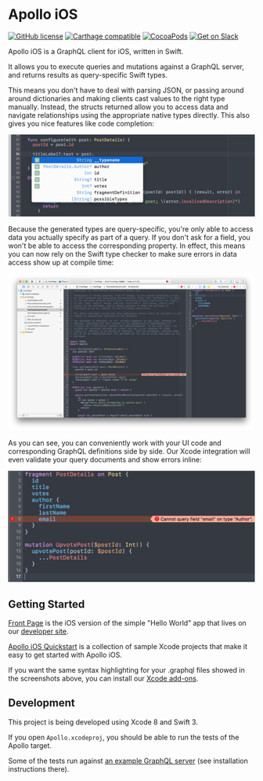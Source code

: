 # Apollo iOS

[![GitHub license](https://img.shields.io/badge/license-MIT-lightgrey.svg?maxAge=2592000)](https://raw.githubusercontent.com/apollostack/apollo-ios/master/LICENSE.md) [![Carthage compatible](https://img.shields.io/badge/Carthage-compatible-4BC51D.svg?style=flat)](https://github.com/Carthage/Carthage)   [![CocoaPods](https://img.shields.io/cocoapods/v/Apollo.svg?maxAge=2592000)](https://cocoapods.org/pods/Apollo) [![Get on Slack](https://img.shields.io/badge/slack-join-orange.svg)](http://www.apollostack.com/#slack)

Apollo iOS is a GraphQL client for iOS, written in Swift.

It allows you to execute queries and mutations against a GraphQL server, and returns results as query-specific Swift types.

This means you don't have to deal with parsing JSON, or passing around around dictionaries and making clients cast values to the right type manually. Instead, the structs returned allow you to access data and navigate relationships using the appropriate native types directly. This also gives you nice features like code completion:

![Xcode code completion](/screenshots/xcode-code-completion.png)

Because the generated types are query-specific, you're only able to access data you actually specify as part of a query. If you don't ask for a field, you won't be able to access the corresponding property. In effect, this means you can now rely on the Swift type checker to make sure errors in data access show up at compile time:

![Xcode data access error](/screenshots/xcode-data-access-error.png)

As you can see, you can conveniently work with your UI code and corresponding GraphQL definitions side by side. Our Xcode integration will even validate your query documents and show errors inline:

![Xcode data access error](/screenshots/xcode-query-validation.png)

## Getting Started

[Front Page](https://github.com/apollostack/frontpage-ios-app) is the iOS version of the simple "Hello World" app that lives on our [developer site](http://dev.apollodata.com).

[Apollo iOS Quickstart](https://github.com/apollostack/apollo-ios-quickstart) is a collection of sample Xcode projects that make it easy to get started with Apollo iOS.

If you want the same syntax highlighting for your .graphql files showed in the screenshots above, you can install our [Xcode add-ons](https://github.com/apollostack/xcode-apollo).

## Development

This project is being developed using Xcode 8 and Swift 3.

If you open `Apollo.xcodeproj`, you should be able to run the tests of the Apollo target.

Some of the tests run against [an example GraphQL server](https://github.com/jahewson/graphql-starwars) (see installation instructions there).
